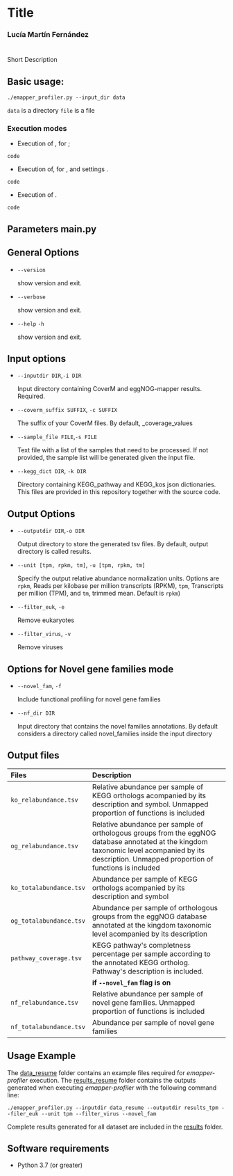 # Title

### Lucía Martín Fernández
#

Short Description


## Basic usage:

```
./emapper_profiler.py --input_dir data
```
`data` is a directory 
`file` is a file

### Execution modes 

* Execution of , for ; 

```
code
```

* Execution of, for , and  settings .

```
code
```

* Execution of  .

```
code
```

## Parameters main.py 

## General Options

* `--version`

     show version and exit.
  
* `--verbose`

     show version and exit.
  
* `--help` `-h`

     show version and exit.

## Input options 

* `--inputdir DIR`,`-i DIR`

     Input directory containing CoverM and eggNOG-mapper results. Required.

* `--coverm_suffix SUFFIX`, `-c SUFFIX`

     The suffix of your CoverM files. By default, _coverage_values

* `--sample_file FILE`,`-s FILE`

     Text file with a list of the samples that need to be processed. If not provided, the sample list will be generated given the input file. 

* `--kegg_dict DIR`, `-k DIR`

     Directory containing KEGG_pathway and KEGG_kos json dictionaries. This files are provided in this repository together with the source code.
  
## Output Options

* `--outputdir DIR`,`-o DIR`

     Output directory to store the generated tsv files. By default, output directory is called results.

* `--unit [tpm, rpkm, tm]`, `-u [tpm, rpkm, tm]`
  
     Specify the output relative abundance normalization units. Options are `rpkm`, Reads per kilobase per million transcripts (RPKM), `tpm`, Transcripts per million (TPM),  and `tm`, trimmed mean. Default is `rpkm`)

* `--filter_euk`, `-e`

     Remove eukaryotes

* `--filter_virus`, `-v`

     Remove viruses

## Options for Novel gene families mode

* `--novel_fam`, `-f`

     Include functional profiling for novel gene families

* `--nf_dir DIR`

     Input directory that contains the novel families annotations. By default considers a directory called novel_families inside the input directory


## Output files

| **Files**                           | **Description**                                                                                                 |                                                   
|:----------------------------------------|:----------------------------------------------------------------------------------------------------------------|
|`ko_relabundance.tsv`                                |  Relative abundance per sample of KEGG orthologs acompanied by its description and symbol. Unmapped proportion of functions is included                      |                  
|`og_relabundance.tsv`                                  | Relative abundance per sample of orthologous groups from the eggNOG database annotated at the kingdom taxonomic level acompanied by its description. Unmapped proportion of functions is included          |                                                               
|`ko_totalabundance.tsv`                                | Abundance per sample of KEGG orthologs acompanied by its description and symbol                      |                  
|`og_totalabundance.tsv`                                  | Abundance per sample of orthologous groups from the eggNOG database annotated at the kingdom taxonomic level acompanied by its description          |  
|`pathway_coverage.tsv`                                  |  KEGG pathway's completness percentage per sample according to the annotated KEGG ortholog. Pathway's description is included.                      |     
|                |         **if `--novel_fam` flag is on**                                                                                                 |      
|`nf_relabundance.tsv`                                  |  Relative abundance per sample of novel gene families. Unmapped proportion of functions is included          |                                                       
|`nf_totalabundance.tsv`                                  | Abundance per sample of novel gene families          |                                                               

## Usage Example

The [data_resume](data_resume) folder contains an example files required for *emapper-profiler* execution. The [results_resume](results_resume) folder contains the outputs generated when executing *emapper-profiler* with the following command line:

```
./emapper_profiler.py --inputdir data_resume --outputdir results_tpm --filer_euk --unit tpm --filter_virus --novel_fam

```

Complete results generated for all dataset are included in the [results](results) folder. 

## Software requirements

* Python 3.7 (or greater)
